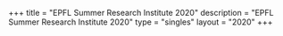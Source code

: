 +++
title = "EPFL Summer Research Institute 2020"
description = "EPFL Summer Research Institute 2020"
type = "singles"
layout = "2020"
+++
